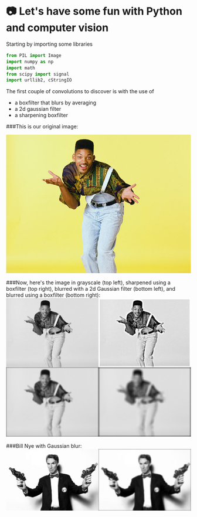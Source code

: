 # :camera: Let's have some fun with Python and computer vision

Starting by importing some libraries
```python
from PIL import Image
import numpy as np
import math
from scipy import signal
import urllib2, cStringIO
```
The first couple of convolutions to discover is with the use of 
- a boxfilter that blurs by averaging
- a 2d gaussian filter
- a sharpening boxfilter

###This is our original image:
<p align="center">
  <img src="https://raw.githubusercontent.com/lulock/Vision/master/images/fresh.jpg" alt="The Original Fresh Prince"/>
</p>

###Now, here's the image in grayscale (top left), sharpened using a boxfilter (top right), blurred with a 2d Gaussian filter (bottom left), and blurred using a boxfilter (bottom right): 
![Comparison of applied filters][prince]

###Bill Nye with Gaussian blur: 
![Gaussian blur][bill]

[bill]: https://raw.githubusercontent.com/lulock/Vision/master/images/Output/billBlur.png "Bill Nye Gaussian Blur"
[prince]: https://raw.githubusercontent.com/lulock/Vision/master/images/Output/prince.png "Fresh Prince Convolutions"
